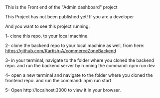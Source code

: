 This is the Front end of the "Admin dashboard" project

This Project has not been published yet!
If you are a developer

And you want to see this project running:

1- clone this repo. to your local machine.

2- clone the backend repo to your local machine as well, from here: https://github.com/Kartish-A/commerceZoneBackend

3- in your terminal, navigate to the folder where you cloned the backend repo. and run the backend server by running the command: npm run dev

4- open a new terminal and navigate to the folder where you cloned the frontend repo. and run the command: npm run start

5- Open http://localhost:3000 to view it in your browser.